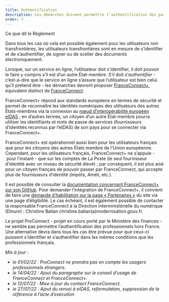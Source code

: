 ```yaml
---
title: Authentification
description: Les démarches doivent permettre l’authentification des particuliers et des entreprises de l’Union européenne.
order: 7
---
```


<div class="fr-callout fr-mb-4w"> 
<p class="fr-callout__title fr-mb-4w">Ce que dit le Règlement</p> 
<p class="fr-callout__text">Dans tous les cas où cela est possible également pour les utilisateurs non transfrontières, les utilisateurs transfrontières sont en mesure de s’identifier et de s’authentifier, de signer ou de sceller des documents électroniquement.</p> 
</div> 

Lorsque, sur un service en ligne, l’utilisateur doit s’identifier, il doit pouvoir le faire y compris s’il est d’un autre État-membre. S’il doit s’_authentifier_ - c’est-à-dire que le service en ligne s’assure que l’utilisateur est bien celui qu’il prétend être - les démarches devront proposer [FranceConnect+](https://franceconnect.gouv.fr/france-connect-plus), équivalent distinct de [FranceConnect](https://franceconnect.gouv.fr/).

FranceConnect+ répond aux standards européens en termes de sécurité et permet de reconnaître les identités numériques des utilisateurs des autres États-membres via la connexion au [nœud d’interopérabilité européen eIDAS](https://www.ssi.gouv.fr/actualite/le-reglement-europeen-eidas-pour-la-confiance-dans-les-transactions-electroniques-entre-en-application/)&nbsp;; en d’autres termes, un citoyen d’un autre État-membre pourra utiliser les identifiants et mots de passe de services (fournisseurs d’identités reconnus par l’eIDAS) de son pays pour se connecter via FranceConnect+.

FranceConnect+ est opérationnel aussi bien pour les utilisateurs français que pour les citoyens des autres États membre de l’Union européenne. Cependant, pour les utilisateurs français, FranceConnect+ ne s’appuie -&nbsp;pour l’instant&nbsp;- que sur les comptes de La Poste (le seul fournisseur d’identité avec un niveau de sécurité élevé)&nbsp;; par conséquent, il est plus aisé pour un citoyen français de pouvoir passer par FranceConnect, qui accepte plus de fournisseurs d’identité (impôts, Améli, etc.).

Il est possible de consulter la [documentation concernant FranceConnect+ sur son GitHub](https://github.com/france-connect/Documentation-FranceConnect-Plus). Pour demander l’intégration de FranceConnect+, il convient de faire une [demande d’habilitation sur la page «&nbsp;Partenaires&nbsp;»](https://franceconnect.gouv.fr/partenaires) du site via une page d’éligibilité. Le cas échéant, il est également possible de contacter la responsable FranceConnect à la Direction interministérielle du numérique (Dinum)&nbsp;: Christine Balian christine.balian(a)modernisation.gouv.fr.

<div class="fr-highlight fr-mb-4w">
	<p>Le projet ProConnect - projet en cours porté par le Ministère des finances - ne semble pas permettre l’authentification des professionnels hors France. Une alternative devra dans tous les cas être prévue pour que ceux-ci puissent s’identifier et s’authentifier dans les mêmes conditions que les professionnels français.
	</p>
</div>

_Mis à jour&nbsp;:_
* _le 01/02/22&nbsp;: ProConnect ne prendra pas en compte les usagers professionnels étrangers._
* _le 14/04/22&nbsp;: Ajout du paragraphe sur le conseil d’usage de FranceConnect et FranceConnect+._
* _le 12/07/22&nbsp;: Mise à jour du contact FranceConnect._
* _le 27/07/22&nbsp;: Ajout du renvoi à eIDAS, reformulation, suppression de la référence à l’acte d’exécution_
